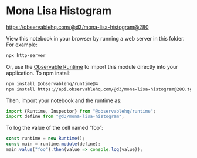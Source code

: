 # Mona Lisa Histogram

https://observablehq.com/@d3/mona-lisa-histogram@280

View this notebook in your browser by running a web server in this folder. For
example:

~~~sh
npx http-server
~~~

Or, use the [Observable Runtime](https://github.com/observablehq/runtime) to
import this module directly into your application. To npm install:

~~~sh
npm install @observablehq/runtime@4
npm install https://api.observablehq.com/@d3/mona-lisa-histogram@280.tgz?v=3
~~~

Then, import your notebook and the runtime as:

~~~js
import {Runtime, Inspector} from "@observablehq/runtime";
import define from "@d3/mona-lisa-histogram";
~~~

To log the value of the cell named “foo”:

~~~js
const runtime = new Runtime();
const main = runtime.module(define);
main.value("foo").then(value => console.log(value));
~~~
